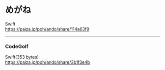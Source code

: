 めがね
======
  
  
Swift  
https://paiza.jp/poh/ando/share/114a63f9  
  

------  

### CodeGolf  

Swift(353 bytes)  
https://paiza.jp/poh/ando/share/3b1f3e4b  

